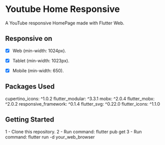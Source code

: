 # Youtube Home Responsive

A YouTube responsive HomePage made with Flutter Web.

## Responsive on

* [x] Web (min-width: 1024px).
* [x] Tablet (min-width: 1023px).
* [x] Mobile (min-width: 650).


## Packages Used

cupertino_icons: ^1.0.2
flutter_modular: ^3.3.1
mobx: ^2.0.4
flutter_mobx: ^2.0.2
responsive_framework: ^0.1.4
flutter_svg: ^0.22.0
flutter_icons: ^1.1.0

## Getting Started

1 - Clone this repository.
2 - Run command: flutter pub get
3 - Run command: flutter run -d your_web_browser
